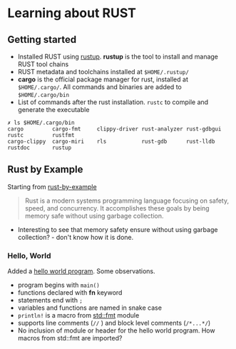 # Learning about RUST

## Getting started

- Installed RUST using [rustup](https://www.rust-lang.org/tools/install). **rustup** is the tool to install and manage RUST tool chains
- RUST metadata and toolchains installed at `$HOME/.rustup/`
- **cargo** is the official package manager for rust, installed at `$HOME/.cargo/`. All commands and binaries are added to `$HOME/.cargo/bin`
- List of commands after the rust installation. `rustc` to compile and generate the executable

```console
✗ ls $HOME/.cargo/bin 
cargo         cargo-fmt     clippy-driver rust-analyzer rust-gdbgui   rustc         rustfmt
cargo-clippy  cargo-miri    rls           rust-gdb      rust-lldb     rustdoc       rustup
```

## Rust by Example

Starting from [rust-by-example](https://doc.rust-lang.org/stable/rust-by-example/)

> Rust is a modern systems programming language focusing on safety, speed, and concurrency. It accomplishes these goals by being memory safe without using garbage collection.

- Interesting to see that memory safety ensure without using garbage collection? - don't know how it is done.

### Hello, World

Added a [hello world program](helloworld/helloworld.rs). Some observations.

- program begins with `main()`
- functions declared with **fn** keyword
- statements end with `;`
- variables and functions are named in snake case
- `println!` is a macro from [std::fmt](https://doc.rust-lang.org/std/fmt/) module
- supports line comments (`//` ) and block level comments (`/*...*/`)
- No inclusion of module or header for the hello world program. How macros from std::fmt are imported?
